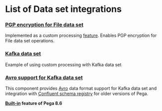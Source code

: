 # List of Data set integrations

### [PGP encryption for File data set](file-dataset-PGP/)

Implemented as a custom processing [feature](https://community.pega.com/sites/default/files/help_v85/procomhelpmain.htm#rule-/rule-decision-/rule-decision-dataset/dataset-file-creating-repo-tsk.htm). 
Enables PGP encryption for File data set operations.

### [Kafka data set ](kafka-dataset-samples/)

Example of using custom processing with Kafka data set

### [Avro support for Kafka data set ](kafka-schema-registry/)

This component provides [Avro](https://avro.apache.org) data format support for Kafka data set 
and integration with [Confluent schema registry](https://docs.confluent.io/current/schema-registry/index.html) for older
versions of Pega.


**[Built-in](https://community.pega.com/knowledgebase/articles/decision-management/86/configuring-avro-schema-kafka-data-set) feature of Pega 8.6**
